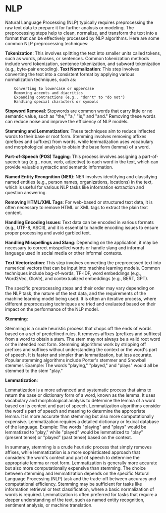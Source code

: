 # NLP

Natural Language Processing (NLP) typically requires preprocessing the raw text data to prepare it for further analysis or modeling. The preprocessing steps help to clean, normalize, and transform the text into a format that can be effectively processed by NLP algorithms. Here are some common NLP preprocessing techniques:

**Tokenization**: This involves splitting the text into smaller units called tokens, such as words, phrases, or sentences. Common tokenization methods include word tokenization, sentence tokenization, and subword tokenization (e.g., byte-pair encoding).
**Text Normalization**: This step involves converting the text into a consistent format by applying various normalization techniques, such as:

        Converting to lowercase or uppercase
        Removing accents and diacritics
        Expanding contractions (e.g., "don't" to "do not")
        Handling special characters or symbols

**Stopword Removal**: Stopwords are common words that carry little or no semantic value, such as "the," "a," "is," and "and." Removing these words can reduce noise and improve the efficiency of NLP models.

**Stemming and Lemmatization**: These techniques aim to reduce inflected words to their base or root form. Stemming involves removing affixes (prefixes and suffixes) from words, while lemmatization uses vocabulary and morphological analysis to obtain the base form (lemma) of a word.

**Part-of-Speech (POS) Tagging**: This process involves assigning a part-of-speech tag (e.g., noun, verb, adjective) to each word in the text, which can provide valuable syntactic and semantic information.

**Named Entity Recognition (NER)**: NER involves identifying and classifying named entities (e.g., person names, organizations, locations) in the text, which is useful for various NLP tasks like information extraction and question answering.

**Removing HTML/XML Tags**: For web-based or structured text data, it is often necessary to remove HTML or XML tags to extract the plain text content.

**Handling Encoding Issues**: Text data can be encoded in various formats (e.g., UTF-8, ASCII), and it is essential to handle encoding issues to ensure proper processing and avoid garbled text.

**Handling Misspellings and Slang**: Depending on the application, it may be necessary to correct misspelled words or handle slang and informal language used in social media or other informal contexts.

**Text Vectorization**: This step involves converting the preprocessed text into numerical vectors that can be input into machine learning models. Common techniques include bag-of-words, TF-IDF, word embeddings (e.g., Word2Vec, GloVe), and contextualized embeddings (e.g., BERT, GPT).

The specific preprocessing steps and their order may vary depending on the NLP task, the nature of the text data, and the requirements of the machine learning model being used. It is often an iterative process, where different preprocessing techniques are tried and evaluated based on their impact on the performance of the NLP model.


**Stemming**:

Stemming is a crude heuristic process that chops off the ends of words based on a set of predefined rules.
It removes affixes (prefixes and suffixes) from a word to obtain a stem.
The stem may not always be a valid root word or the intended root form.
Stemming algorithms work by stripping off prefixes and suffixes without understanding the context or the word's part of speech.
It is faster and simpler than lemmatization, but less accurate.
Popular stemming algorithms include Porter's stemmer and Snowball stemmer.
Example: The words "playing," "played," and "plays" would all be stemmed to the stem "play."

**Lemmatization**:

Lemmatization is a more advanced and systematic process that aims to return the base or dictionary form of a word, known as the lemma.
It uses vocabulary and morphological analysis to determine the lemma of a word based on its context and part of speech.
Lemmatization algorithms consider the word's part of speech and meaning to determine the appropriate lemma.
It is more accurate than stemming but also more computationally expensive.
Lemmatization requires a detailed dictionary or lexical database of the language.
Example: The words "playing" and "plays" would be lemmatized to "play," while "played" would be lemmatized to "play" (present tense) or "played" (past tense) based on the context.

In summary, stemming is a crude heuristic process that simply removes affixes, while lemmatization is a more sophisticated approach that considers the word's context and part of speech to determine the appropriate lemma or root form. Lemmatization is generally more accurate but also more computationally expensive than stemming.
The choice between stemming and lemmatization depends on the specific Natural Language Processing (NLP) task and the trade-off between accuracy and computational efficiency. Stemming may be sufficient for tasks like information retrieval or text classification, where a basic normalization of words is required. Lemmatization is often preferred for tasks that require a deeper understanding of the text, such as named entity recognition, sentiment analysis, or machine translation.
